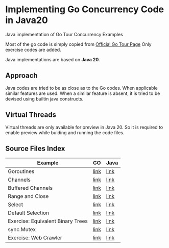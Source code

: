 # Implementing Go Concurrency Code in Java20
Java implementation of Go Tour Concurrency Examples

Most of the go code is simply copied from [Official Go Tour Page](https://go.dev/tour/concurrency/1)
Only exercise codes are added.

Java implementations are based on **Java 20**.

## Approach

Java codes are tried to be as close as to the Go codes. When applicable similar features are used. When a similar feature is absent, it is tried to be devised using builtin java constructs.

## Virtual Threads

Virtual threads are only available for preview in Java 20. So it is required to enable preview while buiding and running the code files.

## Source Files Index

| Example                           | GO                                                | Java                                                  |
|-----------------------------------|---------------------------------------------------|-------------------------------------------------------|
| Goroutines                        | [link](go-concurrency/goroutines.go)              | [link](java20-concurrency/Goroutines.go)              |
| Channels                          | [link](go-concurrency/channels.go)                | [link](java20-concurrency/Channels.java)              |
| Buffered Channels                 | [link](go-concurrency/buffered_channels.go)       | [link](java20-concurrency/BufferedChannels.java)      |
| Range and Close                   | [link](go-concurrency/range_and_close.go)         | [link](java20-concurrency/RandAndClose.java)          |
| Select                            | [link](go-concurrency/select.go)                  | [link](java20-concurrency/Selectjava)                 |
| Default Selection                 | [link](go-concurrency/default_selection.go)       | [link](java20-concurrency/DefaultSelection.java)      |
| Exercise: Equivalent Binary Trees | [link](go-concurrency/equivalent_binary_trees.go) | [link](java20-concurrency/EquivalentBinaryTrees.java) |
| sync.Mutex                        | [link](go-concurrency/sync_mutex.go)              | [link](java20-concurrency/SyncMutex.java)             |
| Exercise: Web Crawler             | [link](go-concurrency/web_crawler.go)             | [link](java20-concurrency/WebCrawler.java)            |
